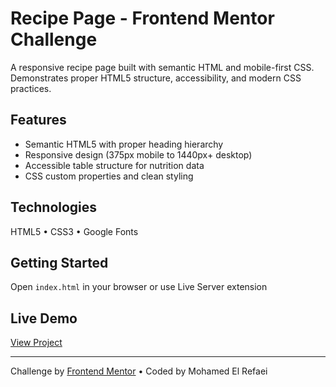 # Recipe Page - Frontend Mentor Challenge

A responsive recipe page built with semantic HTML and mobile-first CSS. Demonstrates proper HTML5 structure, accessibility, and modern CSS practices.

## Features
- Semantic HTML5 with proper heading hierarchy
- Responsive design (375px mobile to 1440px+ desktop)
- Accessible table structure for nutrition data
- CSS custom properties and clean styling

## Technologies
HTML5 • CSS3 • Google Fonts

## Getting Started
Open `index.html` in your browser or use Live Server extension

## Live Demo
[View Project](https://[your-username].github.io/recipe-page-frontend-mentor/)

---
Challenge by [Frontend Mentor](https://www.frontendmentor.io) • Coded by Mohamed El Refaei 

